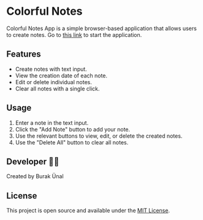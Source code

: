 # Colorful Notes

Colorful Notes App is a simple browser-based application that allows users to create notes. Go to [this link](https://burakunal28.github.io/colorful-notes) to start the application.

## Features

- Create notes with text input.
- View the creation date of each note.
- Edit or delete individual notes.
- Clear all notes with a single click.

## Usage

1. Enter a note in the text input.
3. Click the "Add Note" button to add your note.
4. Use the relevant buttons to view, edit, or delete the created notes.
5. Use the "Delete All" button to clear all notes.

## Developer 👨‍💻

Created by Burak Ünal

## License

This project is open source and available under the [MIT License](LICENSE).
